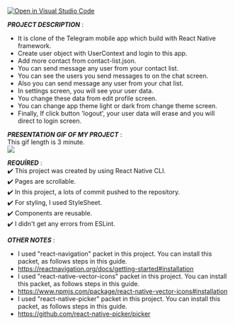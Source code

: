 [![Open in Visual Studio Code](https://classroom.github.com/assets/open-in-vscode-c66648af7eb3fe8bc4f294546bfd86ef473780cde1dea487d3c4ff354943c9ae.svg)](https://classroom.github.com/online_ide?assignment_repo_id=8297848&assignment_repo_type=AssignmentRepo)

***PROJECT DESCRIPTION*** :<br>
+ It is clone of the Telegram mobile app which build with React Native framework.<br>
+ Create user object with UserContext and login to this app.<br>
+ Add more contact from contact-list.json.<br>
+ You can send message any user from your contact list.<br>
+ You can see the users you send messages to on the chat screen.<br>
+ Also you can send message any user from your chat list.<br>
+ In settings screen, you will see your user data.<br>
+ You change these data from edit profile screen.<br>
+ You can change app theme light or dark from change theme screen.<br>
+ Finally, If click button 'logout', your user data will erase and you will direct to login screen.<br>

***PRESENTATION GIF OF MY PROJECT*** :<br>
This gif length is 3 minute.<br>
![](assets/odev-3-gif-edited-300px.gif)

***REQUİRED*** :<br>
:heavy_check_mark: This project was created by using React Native CLI.<br>
:heavy_check_mark: Pages are scrollable.<br>
:heavy_check_mark: In this project, a lots of commit pushed to the repository.<br>
:heavy_check_mark: For styling, I used StyleSheet.<br>
:heavy_check_mark: Components are reusable.<br>
:heavy_check_mark: I didn't get any errors from ESLint.<br>

***OTHER NOTES*** :<br>
+ I used "react-navigation" packet in this project. You can install this packet, as follows steps in this guide.<br>
+ https://reactnavigation.org/docs/getting-started#installation<br>
+ I used "react-native-vector-icons" packet in this project. You can install this packet, as follows steps in this guide.<br>
+ https://www.npmjs.com/package/react-native-vector-icons#installation<br>
+ I used "react-native-picker" packet in this project. You can install this packet, as follows steps in this guide.<br>
+ https://github.com/react-native-picker/picker<br>
